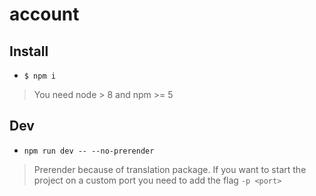 # account


## Install

- `$ npm i`

> You need node > 8 and npm >= 5

## Dev

- `npm run dev -- --no-prerender`

> Prerender because of translation package. If you want to start the project on a custom port you need
to add the flag `-p <port>`

